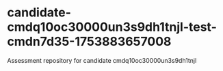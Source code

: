 # candidate-cmdq10oc30000un3s9dh1tnjl-test-cmdn7d35-1753883657008
Assessment repository for candidate cmdq10oc30000un3s9dh1tnjl
